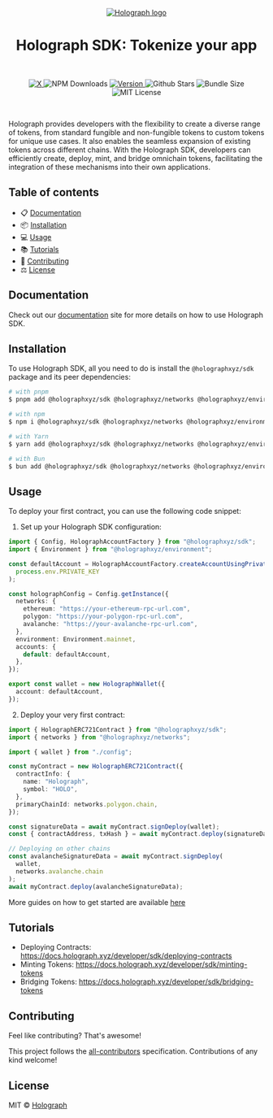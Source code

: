 <p align="center">
  <a href="https://holograph.xyz">
    <img src="https://www.holograph.xyz/icon.jpg" alt="Holograph logo"  />
  </a>
</p>

<h1 align="center">Holograph SDK: Tokenize your app</h1>
<br />

<p align="center">
  <a href="https://twitter.com/holographxyz">
    <img alt="X" src="https://img.shields.io/twitter/follow/:holographxyz.svg?style=social&label=@:holographxyz"/>
  </a>
    <img alt="NPM Downloads" src="https://img.shields.io/npm/dm/@holographxyz/sdk.svg?style=flat"/>
   <a href="https://npmjs.org/package/@holographxyz/sdk">
    <img alt="Version" src="https://img.shields.io/npm/v/@holographxyz/sdk"/>
  </a>
  <img alt="Github Stars" src="https://badgen.net/github/stars/holographxyz/holograph" />
  <img alt="Bundle Size" src="https://badgen.net/bundlephobia/minzip/@holographxyz/sdk"/>
  <img alt="MIT License" src="https://img.shields.io/npm/l/@holographxyz/sdk"/>
</p>

<br />

Holograph provides developers with the flexibility to create a diverse range of tokens, from standard fungible and non-fungible tokens to custom tokens for unique use cases. It also enables the seamless expansion of existing tokens across different chains. With the Holograph SDK, developers can efficiently create, deploy, mint, and bridge omnichain tokens, facilitating the integration of these mechanisms into their own applications.

## Table of contents

- 📋 [Documentation](#documentation)
- 📦 [Installation](#installation)
- 💻 [Usage](#usage)
- 📚 [Tutorials](#tutorials)
- 📝 [Contributing](#contributing)
- ⚖️ [License](#license)

## Documentation

Check out our [documentation](https://docs.holograph.xyz/developer/sdk/quickstart-setup) site for more details on how to use Holograph SDK.

## Installation

To use Holograph SDK, all you need to do is install the
`@holographxyz/sdk` package and its peer dependencies:

```sh
# with pnpm
$ pnpm add @holographxyz/sdk @holographxyz/networks @holographxyz/environment

# with npm
$ npm i @holographxyz/sdk @holographxyz/networks @holographxyz/environment

# with Yarn
$ yarn add @holographxyz/sdk @holographxyz/networks @holographxyz/environment

# with Bun
$ bun add @holographxyz/sdk @holographxyz/networks @holographxyz/environment
```

## Usage

To deploy your first contract, you can use the following code snippet:

1. Set up your Holograph SDK configuration:

```ts title="config.ts"
import { Config, HolographAccountFactory } from "@holographxyz/sdk";
import { Environment } from "@holographxyz/environment";

const defaultAccount = HolographAccountFactory.createAccountUsingPrivateKey(
  process.env.PRIVATE_KEY
);

const holographConfig = Config.getInstance({
  networks: {
    ethereum: "https://your-ethereum-rpc-url.com",
    polygon: "https://your-polygon-rpc-url.com",
    avalanche: "https://your-avalanche-rpc-url.com",
  },
  environment: Environment.mainnet,
  accounts: {
    default: defaultAccount,
  },
});

export const wallet = new HolographWallet({
  account: defaultAccount,
});
```

2. Deploy your very first contract:

```ts
import { HolographERC721Contract } from "@holographxyz/sdk";
import { networks } from "@holographxyz/networks";

import { wallet } from "./config";

const myContract = new HolographERC721Contract({
  contractInfo: {
    name: "Holograph",
    symbol: "HOLO",
  },
  primaryChainId: networks.polygon.chain,
});

const signatureData = await myContract.signDeploy(wallet);
const { contractAddress, txHash } = await myContract.deploy(signatureData);

// Deploying on other chains
const avalancheSignatureData = await myContract.signDeploy(
  wallet,
  networks.avalanche.chain
);
await myContract.deploy(avalancheSignatureData);
```

More guides on how to get started are available
[here](https://docs.holograph.xyz/developer/sdk/quickstart-setup)

## Tutorials

- Deploying Contracts: https://docs.holograph.xyz/developer/sdk/deploying-contracts
- Minting Tokens: https://docs.holograph.xyz/developer/sdk/minting-tokens
- Bridging Tokens: https://docs.holograph.xyz/developer/sdk/bridging-tokens

## Contributing

Feel like contributing? That's awesome!

This project follows the
[all-contributors](https://github.com/all-contributors/all-contributors)
specification. Contributions of any kind welcome!

## License

MIT © [Holograph](https://github.com/holographxyz/holograph/blob/main/packages/sdk/LICENSE.md)

